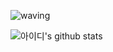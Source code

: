 ![waving](https://capsule-render.vercel.app/api?type=waving&height=200&text=HI&fontAlign=74&fontAlignY=40&color=gradient)



![아이디's github stats](https://github-readme-stats.vercel.app/api?username=tty5799&show_icons=true)


<!--
**tty5799/tty5799** is a ✨ _special_ ✨ repository because its `README.md` (this file) appears on your GitHub profile.

Here are some ideas to get you started:

- 🔭 I’m currently working on ...
- 🌱 I’m currently learning ...
- 👯 I’m looking to collaborate on ...
- 🤔 I’m looking for help with ...
- 💬 Ask me about ...
- 📫 How to reach me: ...
- 😄 Pronouns: ...
- ⚡ Fun fact: ...
-->
